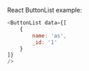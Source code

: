 React ButtonList example:

```js
<ButtonList data={[
    {
        name: 'as',
        _id: '1'
    }
]}
/>
```


